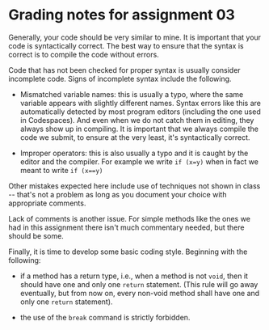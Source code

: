# Grading notes for assignment 03

Generally, your code should be very similar to mine. It is important that your code is syntactically correct. The best way to ensure that the syntax is correct is to compile the code without errors.

Code that has not been checked for proper syntax is usually consider incomplete code. Signs of incomplete syntax include the following.

* Mismatched variable names: this is usually a typo, where the same variable appears with slightly different names. Syntax errors like this are automatically detected by most program editors (including the one used in Codespaces). And even when we do not catch them in editing, they always show up in compiling. It is important that we always compile the code we submit, to ensure at the very least, it's syntactically correct.

* Improper operators: this is also usually a typo and it is caught by the editor and the compiler. For example we write `if (x=y)` when in fact we meant to write `if (x==y)`

Other mistakes expected here include use of techniques not shown in class -- that's not a problem as long as you document your choice with appropriate comments.

Lack of comments is another issue. For simple methods like the ones we had in this assignment there isn't much commentary needed, but there should be some.

Finally, it is time to develop some basic coding style. Beginning with the following:

* if a method has a return type, i.e., when a method is not `void`, then it should have one and only one `return` statement. (This rule will go away eventually, but from now on, every non-void method shall have one and only one `return` statement).

* the use of the `break` command is strictly forbidden.